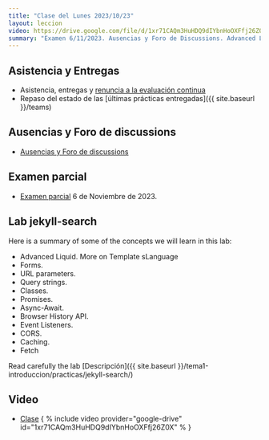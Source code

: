 ```yaml
---
title: "Clase del Lunes 2023/10/23"
layout: leccion
video: https://drive.google.com/file/d/1xr71CAQm3HuHDQ9dIYbnHoOXFfj26Z0X/view?usp=sharing
summary: "Examen 6/11/2023. Ausencias y Foro de Discussions. Advanced Liquid. Forms. URL parameters. Query strings. Classes. Promises. Async-Await. Browser History API. Event Listeners. CORS. Caching. Fetch"
---
```


## Asistencia y Entregas

* Asistencia, entregas y [renuncia a la evaluación continua](https://campusingenieriaytecnologia2324.ull.es/blocks/modalidadevaluacion/view.php?blockid=42&courseid=2324090033)
* Repaso del estado de las [últimas prácticas entregadas]({{ site.baseurl }}/teams)

## Ausencias y Foro de discussions

* <a href="https://github.com/orgs/ULL-ESIT-DMSI-2324/discussions" target="_blank">Ausencias y Foro de discussions</a>

## Examen parcial

* [Examen parcial](https://campusingenieriaytecnologia2324.ull.es/course/view.php?id=2324090033#section-9)
6 de Noviembre de 2023. 

## Lab jekyll-search

Here is a summary of some of the concepts we will learn in this lab:

- Advanced Liquid. More on Template sLanguage  
- Forms. 
- URL parameters. 
- Query strings. 
- Classes. 
- Promises. 
- Async-Await. 
- Browser History API. 
- Event Listeners. 
- CORS. 
- Caching. 
- Fetch

Read carefully the lab [Descripción]({{ site.baseurl }}/tema1-introduccion/practicas/jekyll-search/)


## Video 

* <a href="{{page.video}}">Clase</a>
{ % include video provider="google-drive" id="1xr71CAQm3HuHDQ9dIYbnHoOXFfj26Z0X" % }



